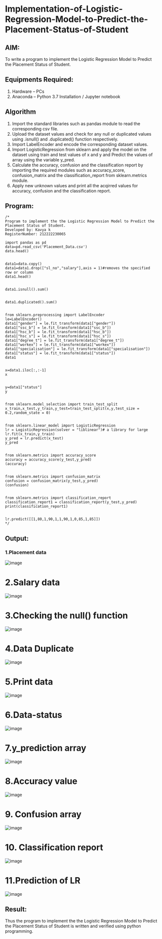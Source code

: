 # Implementation-of-Logistic-Regression-Model-to-Predict-the-Placement-Status-of-Student

## AIM:
To write a program to implement the Logistic Regression Model to Predict the Placement Status of Student.

## Equipments Required:
1. Hardware – PCs
2. Anaconda – Python 3.7 Installation / Jupyter notebook

## Algorithm
1. Import the standard libraries such as pandas module to read the corresponding csv file.
2. Upload the dataset values and check for any null or duplicated values using .isnull() and .duplicated() function respectively.
3. Import LabelEncoder and encode the corresponding dataset values.
4. Import LogisticRegression from sklearn and apply the model on the dataset using train and test values of x and y and Predict the values of array using the variable y_pred.
5. Calculate the accuracy, confusion and the classification report by importing the required modules such as accuracy_score, confusion_matrix and the classification_report from sklearn.metrics module.
6. Apply new unknown values and print all the acqirred values for accuracy, confusion and the classification report.

## Program:
```
/*
Program to implement the the Logistic Regression Model to Predict the Placement Status of Student.
Developed by: Kavya k
RegisterNumber: 212222230065

import pandas as pd
data=pd.read_csv('Placement_Data.csv')
data.head()


data1=data.copy()
data1=data1.drop(["sl_no","salary"],axis = 1)#removes the specified row or column
data1.head()


data1.isnull().sum()


data1.duplicated().sum()


from sklearn.preprocessing import LabelEncoder
le=LabelEncoder()
data1["gender"] = le.fit_transform(data1["gender"])
data1["ssc_b"] = le.fit_transform(data1["ssc_b"])
data1["hsc_b"] = le.fit_transform(data1["hsc_b"])
data1["hsc_s"] = le.fit_transform(data1["hsc_s"])
data1["degree_t"] = le.fit_transform(data1["degree_t"])
data1["workex"] = le.fit_transform(data1["workex"])
data1["specialisation"] = le.fit_transform(data1["specialisation"])
data1["status"] = le.fit_transform(data1["status"])
data1


x=data1.iloc[:,:-1]
x


y=data1["status"]
y


from sklearn.model_selection import train_test_split
x_train,x_test,y_train,y_test=train_test_split(x,y,test_size = 0.2,random_state = 0)


from sklearn.linear_model import LogisticRegression
lr = LogisticRegression(solver = "liblinear")# a library for large
lr.fit(x_train,y_train)
y_pred = lr.predict(x_test)
y_pred


from sklearn.metrics import accuracy_score
accuracy = accuracy_score(y_test,y_pred)
(accuracy)


from sklearn.metrics import confusion_matrix
confusion = confusion_matrix(y_test,y_pred)
(confusion)


from sklearn.metrics import classification_report
classification_report1 = classification_report(y_test,y_pred)
print(classification_report1)


lr.predict([[1,80,1,90,1,1,90,1,0,85,1,85]])
*/
```

## Output:
### 1.Placement data
![image](https://github.com/kavyasenthamarai/Implementation-of-Logistic-Regression-Model-to-Predict-the-Placement-Status-of-Student/assets/118668727/69b03db1-19e6-4d51-a9df-99b5b9542b23)

# 2.Salary data
![image](https://github.com/kavyasenthamarai/Implementation-of-Logistic-Regression-Model-to-Predict-the-Placement-Status-of-Student/assets/118668727/08f2348a-5398-4ef0-ae49-4f64bba605be)

# 3.Checking the null() function
![image](https://github.com/kavyasenthamarai/Implementation-of-Logistic-Regression-Model-to-Predict-the-Placement-Status-of-Student/assets/118668727/4756c165-4eda-461c-8ceb-a1743936df0b)

# 4.Data Duplicate
![image](https://github.com/kavyasenthamarai/Implementation-of-Logistic-Regression-Model-to-Predict-the-Placement-Status-of-Student/assets/118668727/4c7fe663-0bee-4de4-8c46-4c6b2ac8075c)

# 5.Print data
![image](https://github.com/kavyasenthamarai/Implementation-of-Logistic-Regression-Model-to-Predict-the-Placement-Status-of-Student/assets/118668727/1e61a092-de9d-4b2c-8fef-16b4f0667164)

# 6.Data-status
![image](https://github.com/kavyasenthamarai/Implementation-of-Logistic-Regression-Model-to-Predict-the-Placement-Status-of-Student/assets/118668727/46bf6c47-4664-45c7-8f17-3dd410da507e)

# 7.y_prediction array
![image](https://github.com/kavyasenthamarai/Implementation-of-Logistic-Regression-Model-to-Predict-the-Placement-Status-of-Student/assets/118668727/2c958851-e118-4c0a-860e-ef6ac8f546d3)

# 8.Accuracy value
![image](https://github.com/kavyasenthamarai/Implementation-of-Logistic-Regression-Model-to-Predict-the-Placement-Status-of-Student/assets/118668727/b655d904-5736-45d7-9f56-fcf6d7dd624c)

# 9. Confusion array
![image](https://github.com/kavyasenthamarai/Implementation-of-Logistic-Regression-Model-to-Predict-the-Placement-Status-of-Student/assets/118668727/cb00184e-fef0-4897-a7f6-d8125c0a4efc)

# 10. Classification report
![image](https://github.com/kavyasenthamarai/Implementation-of-Logistic-Regression-Model-to-Predict-the-Placement-Status-of-Student/assets/118668727/cd1f57cc-50f5-44a9-b72d-ee7f4509c35f)

# 11.Prediction of LR
![image](https://github.com/kavyasenthamarai/Implementation-of-Logistic-Regression-Model-to-Predict-the-Placement-Status-of-Student/assets/118668727/f4dad4dd-07e4-402a-96f3-0ed17d631943)

## Result:
Thus the program to implement the the Logistic Regression Model to Predict the Placement Status of Student is written and verified using python programming.
